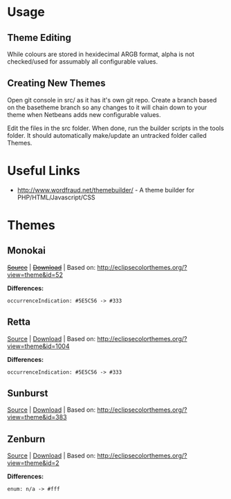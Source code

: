 Usage
=====

Theme Editing
-----

While colours are stored in hexidecimal ARGB format, alpha is not checked/used for assumably all configurable values.

Creating New Themes
-----

Open git console in src/ as it has it's own git repo. Create a branch based on the basetheme branch so any changes to it will chain down to your theme when Netbeans adds new configurable values.

Edit the files in the src folder. When done, run the builder scripts in the tools folder. It should automatically make/update an untracked folder called Themes.

Useful Links
=====

*   http://www.wordfraud.net/themebuilder/ - A theme builder for PHP/HTML/Javascript/CSS

Themes
=====

Monokai
-----

~~[Source](https://github.com/Zren/Netbeans-Themes/tree/Monokai/src)~~ |
~~[Download](https://github.com/downloads/Zren/Netbeans-Themes/Monokai.zip)~~ |
Based on: http://eclipsecolorthemes.org/?view=theme&id=52

**Differences:**

    occurrenceIndication: #5E5C56 -> #333


Retta
-----

[Source](https://github.com/Zren/Netbeans-Themes/tree/Retta/src) |
[Download](https://github.com/downloads/Zren/Netbeans-Themes/Retta.zip) |
Based on: http://eclipsecolorthemes.org/?view=theme&id=1004

**Differences:**

    occurrenceIndication: #5E5C56 -> #333
 
 
Sunburst
-----

[Source](https://github.com/Zren/Netbeans-Themes/tree/Sunburst/src) |
[Download](https://github.com/downloads/Zren/Netbeans-Themes/Sunburst.zip) |
Based on: http://eclipsecolorthemes.org/?view=theme&id=383


Zenburn
-----

[Source](https://github.com/Zren/Netbeans-Themes/tree/Zenburn/src) |
[Download](https://github.com/downloads/Zren/Netbeans-Themes/Zenburn.zip) |
Based on: http://eclipsecolorthemes.org/?view=theme&id=2

**Differences:**

    enum: n/a -> #fff